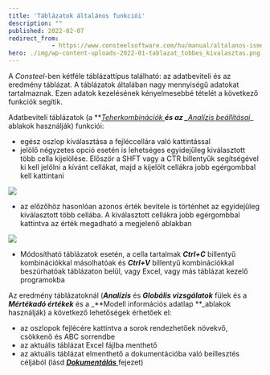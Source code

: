 ```yaml
---
title: 'Táblázatok általános funkciói'
description: ""
published: 2022-02-07
redirect_from: 
            - https://www.consteelsoftware.com/hu/manual/altalanos-ismertetes/tablazatok-altalanos-funkcioi/
hero: ./img/wp-content-uploads-2022-01-tablazat_tobbes_kivalasztas.png
---
```

<!-- wp:paragraph -->

A _Consteel_-ben kétféle táblázattípus található: az adatbeviteli és az eredmény táblázat. A táblázatok általában nagy mennyiségű adatokat tartalmaznak. Ezen adatok kezelésének kényelmesebbé tételét a következő funkciók segítik.

<!-- /wp:paragraph -->

<!-- wp:paragraph -->

Adatbeviteli táblázatok (a ***[Teherkombinációk ](/manual/terhek/teherkombinaciok/)***és az _**[Analízis beállításai](/manual/szerkezetek-analizise/analizis-beallitasok/)**_ ablakok használják) funkciói:

<!-- /wp:paragraph -->

<!-- wp:list {"className":"is-style-arrow","editorskit":{"indent":40,"devices":false,"desktop":true,"tablet":true,"mobile":true,"loggedin":true,"loggedout":true,"acf_visibility":"","acf_field":"","acf_condition":"","acf_value":"","migrated":false,"unit_test":false}} -->

- egész oszlop kiválasztása a fejléccellára való kattintással
- jelölő négyzetes opció esetén is lehetséges egyidejűleg kiválasztott több cella kijelölése. Először a SHFT vagy a CTR billentyűk segítségével ki kell jelölni a kívánt cellákat, majd a kijelölt cellákra jobb egérgombbal kell kattintani

<!-- /wp:list -->

<!-- wp:image {"align":"center","id":31986,"width":488,"height":162,"sizeSlug":"full","linkDestination":"media"} -->

[![](https://consteelsoftware.com/wp-content/uploads/2022/01/tablazat_tobbes_kivalasztas.png)](./img/wp-content-uploads-2022-01-tablazat_tobbes_kivalasztas.png)

<!-- /wp:image -->

<!-- wp:list {"className":"is-style-arrow","editorskit":{"indent":40,"devices":false,"desktop":true,"tablet":true,"mobile":true,"loggedin":true,"loggedout":true,"acf_visibility":"","acf_field":"","acf_condition":"","acf_value":"","migrated":false,"unit_test":false}} -->

- az előzőhöz hasonlóan azonos érték bevitele is történhet az egyidejűleg kiválasztott több cellába. A kiválasztott cellákra jobb egérgombbal kattintva az érték megadható a megjelenő ablakban

<!-- /wp:list -->

<!-- wp:image {"align":"center","id":31979,"width":490,"height":238,"sizeSlug":"full","linkDestination":"media"} -->

[![](https://consteelsoftware.com/wp-content/uploads/2022/01/tablazat_tobbes_ertekmegadas.png)](./img/wp-content-uploads-2022-01-tablazat_tobbes_ertekmegadas.png)

<!-- /wp:image -->

<!-- wp:list {"className":"is-style-arrow","editorskit":{"indent":40,"devices":false,"desktop":true,"tablet":true,"mobile":true,"loggedin":true,"loggedout":true,"acf_visibility":"","acf_field":"","acf_condition":"","acf_value":"","migrated":false,"unit_test":false}} -->

- Módosítható táblázatok esetén, a cella tartalmak _**Ctrl+C**_ billentyű kombinációkkal másolhatóak és _**Ctrl+V**_ billentyű kombinációkkal beszúrhatóak táblázaton belül, vagy Excel, vagy más táblázat kezelő programokba

<!-- /wp:list -->

<!-- wp:paragraph -->

Az eredmény táblázatoknál (_**Analízis**_ és _**Globális vizsgálatok**_ fülek és a _**Mértékadó értékek**_ és a \_**Modell információs adatlap **\_ablakok használják) a következő lehetőségek érhetőek el:

<!-- /wp:paragraph -->

<!-- wp:list -->

- az oszlopok fejlécére kattintva a sorok rendezhetőek növekvő, csökkenő és ABC sorrendbe
- az aktuális táblázat Excel fájlba menthető
- az aktuális táblázat elmenthető a dokumentációba való beillesztés céljából (lásd [_**Dokumentálás**_ ](/hu/manual/dokumentacio/)fejezet)

<!-- /wp:list -->
